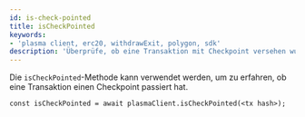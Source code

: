 ```yaml
---
id: is-check-pointed
title: isCheckPointed
keywords:
- 'plasma client, erc20, withdrawExit, polygon, sdk'
description: 'Überprüfe, ob eine Transaktion mit Checkpoint versehen wurde.'
---
```


Die `isCheckPointed`-Methode kann verwendet werden, um zu erfahren, ob eine Transaktion einen Checkpoint passiert hat.

```
const isCheckPointed = await plasmaClient.isCheckPointed(<tx hash>);
```

